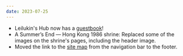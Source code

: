 ```yaml
---
date: 2023-07-25
---
```


* Leilukin's Hub now has a [guestbook](https://leilukin.123guestbook.com/)!
* A Summer’s End — Hong Kong 1986 [](/shrines/asummersend/)shrine: Replaced some of the images on the shrine's pages, including the header image.
* Moved the link to the [site map](/sitemap) from the navigation bar to the footer.